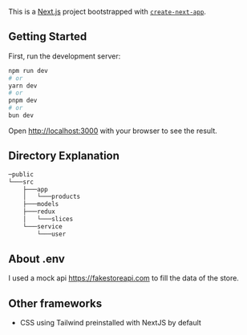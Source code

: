 This is a [Next.js](https://nextjs.org/) project bootstrapped with [`create-next-app`](https://github.com/vercel/next.js/tree/canary/packages/create-next-app).

## Getting Started

First, run the development server:

```bash
npm run dev
# or
yarn dev
# or
pnpm dev
# or
bun dev
```

Open [http://localhost:3000](http://localhost:3000) with your browser to see the result.

## Directory Explanation

```bash
─public
└───src
    ├───app
    │   └───products
    ├───models
    ├───redux
    │   └───slices
    └───service
        └───user
```

## About .env

I used a mock api https://fakestoreapi.com to fill the data of the store.

## Other frameworks

- CSS using Tailwind preinstalled with NextJS by default
